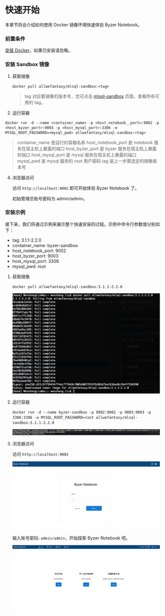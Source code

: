 # 快速开始

本章节将会介绍如何使用 Docker 镜像环境快速体验 Byzer Notebook。

### 前置条件

[安装 Docker](https://www.docker.com/products/docker-desktop)，如果已安装请忽略。

### 安装 Sandbox 镜像

1. 获取镜像

   `docker pull allwefantasy/mlsql-sandbox:<tag>`
   
   > tag 对应着镜像的版本号，您可点击 [mlsql-sandbox](https://hub.docker.com/r/allwefantasy/mlsql-sandbox/tags) 页面，查看所有可用的 tag。
   
2. 运行容器
```
docker run -d --name <container_name> -p <host_notebook__port>:9002 -p <host_byzer_port>:9003 -p <host_mysql_port>:3306 -e MYSQL_ROOT_PASSWORD=<mysql_pwd> allwefantasy/mlsql-sandbox:<tag>
```
   
   > container_name 是运行的容器名称
   > host_notebook_port 是 notebook 服务在宿主机上暴露的端口
   > host_byzer_port 是 byzer 服务在宿主机上暴露的端口
   > host_mysql_port 是 mysql 服务在宿主机上暴露的端口
   > mysql_pwd 是 mysql 服务的 root 用户密码
   > tag 是上一步骤选定的镜像版本号
   
4. 浏览器访问

   访问 `http://localhost:9002` 即可开始体验 Byzer Notebook 了。
   
   初始管理员账号密码为 admin/admin。
   
### 安装示例

接下来，我们将通过示例来展示整个快速安装的过程。示例中命令行参数值分别如下：

- tag: 3.1.1-2.2.0
- container_name: byzer-sandbox
- host_notebook_port: 9002
- host_byzer_port: 9003
- host_mysql_port: 3306
- mysql_pwd: root

1. 获取镜像

   `docker pull allwefantasy/mlsql-sandbox:3.1.1-2.2.0`

   <img src="/byzer-notebook/zh-cn/introduction/images/fetch_sandbox_image.png" alt="fetch_image"/>
   
2. 运行容器

   `docker run -d --name byzer-sandbox -p 9002:9002 -p 9003:9003 -p 3306:3306 -e MYSQL_ROOT_PASSWORD=root allwefantasy/mlsql-sandbox:3.1.1-2.2.0`

   <img src="/byzer-notebook/zh-cn/introduction/images/run_sandbox_container.png" alt="run_container"/>

3. 浏览器访问

   访问 `http://localhost:9002`
   

   <img src="/byzer-notebook/zh-cn/introduction/images/visit_notebook.png" alt="visit_notebook"/>

   
   输入账号密码: `admin/admin`，开始探索 Byzer Notebook 吧。
   

   <img src="/byzer-notebook/zh-cn/introduction/images/explore_notebook_cn.png" alt="explore_notebook"/>
   
   
